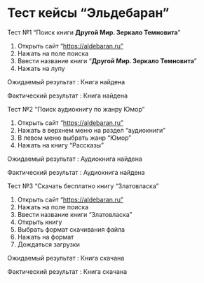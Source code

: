 # Тест кейсы “Эльдебаран”

Тест №1 “Поиск книги **Другой Мир. Зеркало Темновита**”

1. Открыть сайт “https://aldebaran.ru” 
2. Нажать на поле поиска
3. Ввести название книги “**Другой Мир. Зеркало Темновита**”
4. Нажать на лупу

Ожидаемый результат : Книга найдена

Фактический результат : Книга найдена

Тест №2 “Поиск аудиокнигу по жанру  Юмор”

1. Открыть сайт “https://aldebaran.ru” 
2. Нажать в верхнем меню на раздел “аудиокниги” 
3. В левом меню выбрать жанр “Юмор”
4. Нажать на книгу “Рассказы”

Ожидаемый результат : Аудиокнига найдена

Фактический результат : Аудиокнига найдена

Тест №3 “Скачать бесплатно книгу “Златовласка”

1. Открыть сайт “https://aldebaran.ru” 
2. Нажать на поле поиска 
3. Ввести название книги “Златовласка”
4. Открыть книгу
5. Выбрать формат скачивания файла
6. Нажать на формат
7. Дождаться загрузки 

Ожидаемый результат : Книга скачана

Фактический результат : Книга скачана